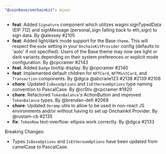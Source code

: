 ```yaml
---
"@coinbase/onchainkit": minor
---
```


- **feat**: Added `Signature` component which utilizes wagmi signTypedData (EIP 712) and signMessage (personal_sign falling back to eth_sign) to sign data. By @alessey #2105
- **feat**: Added light/dark mode support for the Base `theme`. This will respect the `mode` setting in your `OnchainKitProvider` config (defaults to 'auto' if not specified). Users of the Base theme may now see light or dark variants depending on their system preferences or explicit mode configuration. By @cpcramer #2143
- **feat**: Added `Badge` tooltip display. By @cpcramer #2140
- **feat**: Implemented default children for `NFTCard`, `NFTMintCard`, and `Transaction` components. By @dgca @abcrane123 #2138 #2139 #2108
- **chore**: Updated `IsBaseOptions` and `IsEthereumOptions` type naming convention to PascalCase. By @crStiv @cpcramer #1920
- **chore**: Refactored `TokenBalance`'s ActionButton and improved `TokenBalance` types. By @brendan-defi #2068
- **chore**: Updated `Onramp` utils to allow to be used in non-react JS environments and/or without having to set up Onchainkit Provider. By @rustam-cb #2135
- **fix**: `TokenRow` text-overflow: ellipsis work correctly. By @dgca #2133

Breaking Changes: 
- Types `IsBaseOptions` and `IsEthereumOptions` have been updated from camelCase to PascalCase. 